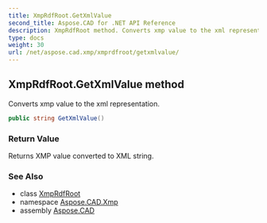 ```yaml
---
title: XmpRdfRoot.GetXmlValue
second_title: Aspose.CAD for .NET API Reference
description: XmpRdfRoot method. Converts xmp value to the xml representation
type: docs
weight: 30
url: /net/aspose.cad.xmp/xmprdfroot/getxmlvalue/
---
```

## XmpRdfRoot.GetXmlValue method

Converts xmp value to the xml representation.

```csharp
public string GetXmlValue()
```

### Return Value

Returns XMP value converted to XML string.

### See Also

* class [XmpRdfRoot](../)
* namespace [Aspose.CAD.Xmp](../../../aspose.cad.xmp/)
* assembly [Aspose.CAD](../../../)


